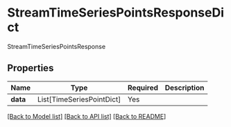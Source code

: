 # StreamTimeSeriesPointsResponseDict

StreamTimeSeriesPointsResponse

## Properties
| Name | Type | Required | Description |
| ------------ | ------------- | ------------- | ------------- |
**data** | List[TimeSeriesPointDict] | Yes |  |


[[Back to Model list]](../../../README.md#models-v1-link) [[Back to API list]](../../../README.md#documentation-for-api-endpoints) [[Back to README]](../../../README.md)
